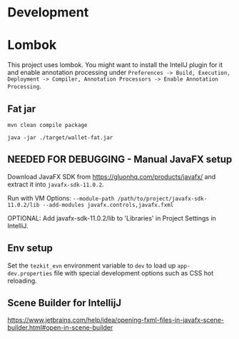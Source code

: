 # Development

# Lombok

This project uses lombok. You might want to install the IntellJ plugin for it and enable annotation
processing under `Preferences -> Build, Execution, Deployment -> Compiler, Annotation Processors -> Enable Annotation Processing`.

## Fat jar
`mvn clean compile package`

`java -jar ./target/wallet-fat.jar`


## NEEDED FOR DEBUGGING - Manual JavaFX setup
Download JavaFX SDK from https://gluonhq.com/products/javafx/ and extract it into `javafx-sdk-11.0.2`.

Run with VM Options: `--module-path /path/to/project/javafx-sdk-11.0.2/lib --add-modules javafx.controls,javafx.fxml`

OPTIONAL: Add javafx-sdk-11.0.2/lib to 'Libraries' in Project Settings in IntelliJ.

## Env setup
Set the `tezkit_evn` environment variable to `dev` to load up `app-dev.properties` file with special
development options such as CSS hot reloading. 

## Scene Builder for IntellijJ 
https://www.jetbrains.com/help/idea/opening-fxml-files-in-javafx-scene-builder.html#open-in-scene-builder
